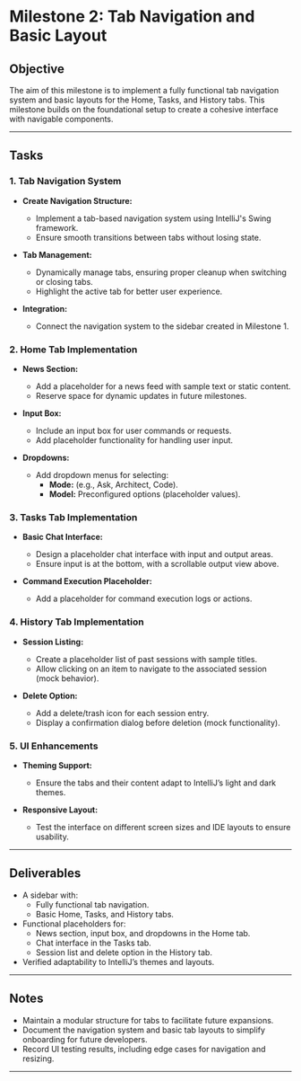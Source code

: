 # Milestone 2: Tab Navigation and Basic Layout

## Objective
The aim of this milestone is to implement a fully functional tab navigation system and basic layouts for the Home, Tasks, and History tabs. This milestone builds on the foundational setup to create a cohesive interface with navigable components.

---

## Tasks

### 1. Tab Navigation System
- **Create Navigation Structure:**
  - Implement a tab-based navigation system using IntelliJ's Swing framework.
  - Ensure smooth transitions between tabs without losing state.

- **Tab Management:**
  - Dynamically manage tabs, ensuring proper cleanup when switching or closing tabs.
  - Highlight the active tab for better user experience.

- **Integration:**
  - Connect the navigation system to the sidebar created in Milestone 1.

### 2. Home Tab Implementation
- **News Section:**
  - Add a placeholder for a news feed with sample text or static content.
  - Reserve space for dynamic updates in future milestones.

- **Input Box:**
  - Include an input box for user commands or requests.
  - Add placeholder functionality for handling user input.

- **Dropdowns:**
  - Add dropdown menus for selecting:
    - **Mode:** (e.g., Ask, Architect, Code).
    - **Model:** Preconfigured options (placeholder values).

### 3. Tasks Tab Implementation
- **Basic Chat Interface:**
  - Design a placeholder chat interface with input and output areas.
  - Ensure input is at the bottom, with a scrollable output view above.

- **Command Execution Placeholder:**
  - Add a placeholder for command execution logs or actions.

### 4. History Tab Implementation
- **Session Listing:**
  - Create a placeholder list of past sessions with sample titles.
  - Allow clicking on an item to navigate to the associated session (mock behavior).

- **Delete Option:**
  - Add a delete/trash icon for each session entry.
  - Display a confirmation dialog before deletion (mock functionality).

### 5. UI Enhancements
- **Theming Support:**
  - Ensure the tabs and their content adapt to IntelliJ’s light and dark themes.

- **Responsive Layout:**
  - Test the interface on different screen sizes and IDE layouts to ensure usability.

---

## Deliverables
- A sidebar with:
  - Fully functional tab navigation.
  - Basic Home, Tasks, and History tabs.
- Functional placeholders for:
  - News section, input box, and dropdowns in the Home tab.
  - Chat interface in the Tasks tab.
  - Session list and delete option in the History tab.
- Verified adaptability to IntelliJ’s themes and layouts.

---

## Notes
- Maintain a modular structure for tabs to facilitate future expansions.
- Document the navigation system and basic tab layouts to simplify onboarding for future developers.
- Record UI testing results, including edge cases for navigation and resizing.

---
